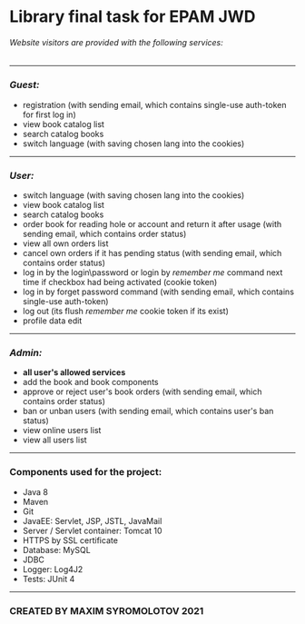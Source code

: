 # Library final task for EPAM JWD
###### Website visitors are provided with the following services:
***
### *Guest:*
- registration (with sending email, which contains single-use auth-token for first log in)
- view book catalog list
- search catalog books 
- switch language (with saving chosen lang into the cookies) 
***
### *User:*
- switch language (with saving chosen lang into the cookies) 
- view book catalog list
- search catalog books
- order book for reading hole or account and return it after usage (with sending email, which contains order status)
- view all own orders list
- cancel own orders if it has pending status (with sending email, which contains order status)
- log in by the login\password or login by _remember me_ command next time if checkbox had being activated (cookie token)
- log in by forget password command (with sending email, which contains single-use auth-token) 
- log out (its flush _remember me_ cookie token if its exist)
- profile data edit
***
### *Admin:*
- __all user's allowed services__
- add the book and book components
- approve or reject user's book orders (with sending email, which contains order status)
- ban or unban users (with sending email, which contains user's ban status)
- view online users list
- view all users list 

***
### Components used for the project:
- Java 8
- Maven
- Git
- JavaEE: Servlet, JSP, JSTL, JavaMail
- Server / Servlet container: Tomcat 10
- HTTPS by SSL certificate
- Database: MySQL
- JDBC
- Logger: Log4J2
- Tests: JUnit 4


***
### CREATED BY MAXIM SYROMOLOTOV 2021 
